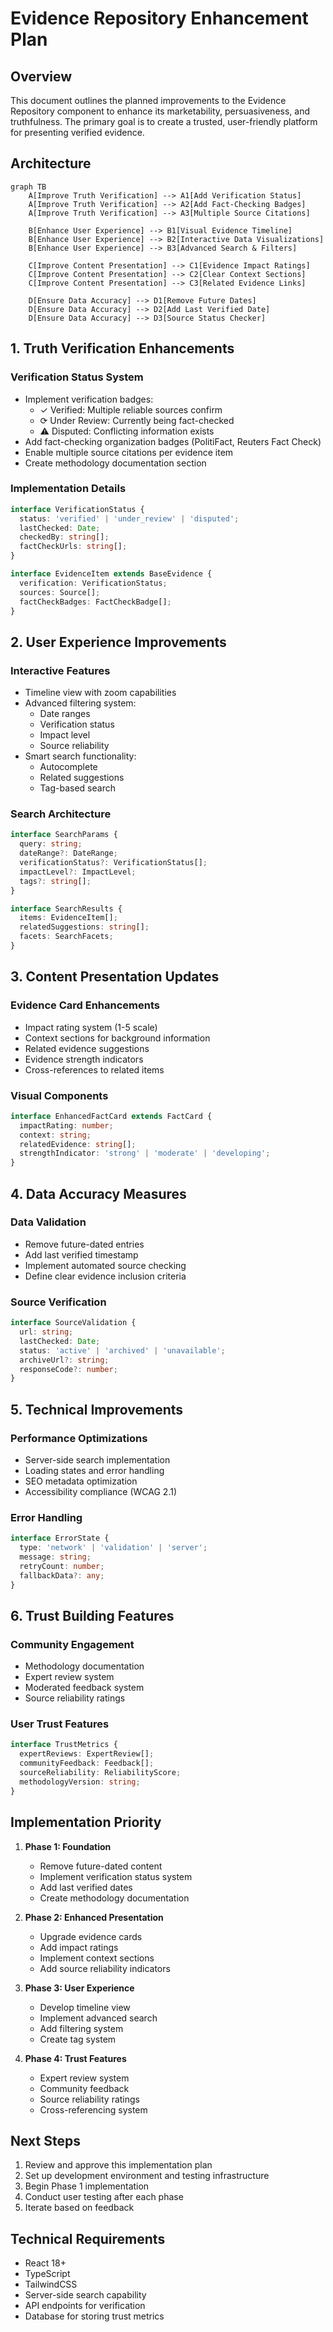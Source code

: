# Evidence Repository Enhancement Plan

## Overview
This document outlines the planned improvements to the Evidence Repository component to enhance its marketability, persuasiveness, and truthfulness. The primary goal is to create a trusted, user-friendly platform for presenting verified evidence.

## Architecture

```mermaid
graph TB
    A[Improve Truth Verification] --> A1[Add Verification Status]
    A[Improve Truth Verification] --> A2[Add Fact-Checking Badges]
    A[Improve Truth Verification] --> A3[Multiple Source Citations]
    
    B[Enhance User Experience] --> B1[Visual Evidence Timeline]
    B[Enhance User Experience] --> B2[Interactive Data Visualizations]
    B[Enhance User Experience] --> B3[Advanced Search & Filters]
    
    C[Improve Content Presentation] --> C1[Evidence Impact Ratings]
    C[Improve Content Presentation] --> C2[Clear Context Sections]
    C[Improve Content Presentation] --> C3[Related Evidence Links]
    
    D[Ensure Data Accuracy] --> D1[Remove Future Dates]
    D[Ensure Data Accuracy] --> D2[Add Last Verified Date]
    D[Ensure Data Accuracy] --> D3[Source Status Checker]
```

## 1. Truth Verification Enhancements

### Verification Status System
- Implement verification badges:
  - ✓ Verified: Multiple reliable sources confirm
  - ⟳ Under Review: Currently being fact-checked
  - ⚠ Disputed: Conflicting information exists
- Add fact-checking organization badges (PolitiFact, Reuters Fact Check)
- Enable multiple source citations per evidence item
- Create methodology documentation section

### Implementation Details
```typescript
interface VerificationStatus {
  status: 'verified' | 'under_review' | 'disputed';
  lastChecked: Date;
  checkedBy: string[];
  factCheckUrls: string[];
}

interface EvidenceItem extends BaseEvidence {
  verification: VerificationStatus;
  sources: Source[];
  factCheckBadges: FactCheckBadge[];
}
```

## 2. User Experience Improvements

### Interactive Features
- Timeline view with zoom capabilities
- Advanced filtering system:
  - Date ranges
  - Verification status
  - Impact level
  - Source reliability
- Smart search functionality:
  - Autocomplete
  - Related suggestions
  - Tag-based search

### Search Architecture
```typescript
interface SearchParams {
  query: string;
  dateRange?: DateRange;
  verificationStatus?: VerificationStatus[];
  impactLevel?: ImpactLevel;
  tags?: string[];
}

interface SearchResults {
  items: EvidenceItem[];
  relatedSuggestions: string[];
  facets: SearchFacets;
}
```

## 3. Content Presentation Updates

### Evidence Card Enhancements
- Impact rating system (1-5 scale)
- Context sections for background information
- Related evidence suggestions
- Evidence strength indicators
- Cross-references to related items

### Visual Components
```typescript
interface EnhancedFactCard extends FactCard {
  impactRating: number;
  context: string;
  relatedEvidence: string[];
  strengthIndicator: 'strong' | 'moderate' | 'developing';
}
```

## 4. Data Accuracy Measures

### Data Validation
- Remove future-dated entries
- Add last verified timestamp
- Implement automated source checking
- Define clear evidence inclusion criteria

### Source Verification
```typescript
interface SourceValidation {
  url: string;
  lastChecked: Date;
  status: 'active' | 'archived' | 'unavailable';
  archiveUrl?: string;
  responseCode?: number;
}
```

## 5. Technical Improvements

### Performance Optimizations
- Server-side search implementation
- Loading states and error handling
- SEO metadata optimization
- Accessibility compliance (WCAG 2.1)

### Error Handling
```typescript
interface ErrorState {
  type: 'network' | 'validation' | 'server';
  message: string;
  retryCount: number;
  fallbackData?: any;
}
```

## 6. Trust Building Features

### Community Engagement
- Methodology documentation
- Expert review system
- Moderated feedback system
- Source reliability ratings

### User Trust Features
```typescript
interface TrustMetrics {
  expertReviews: ExpertReview[];
  communityFeedback: Feedback[];
  sourceReliability: ReliabilityScore;
  methodologyVersion: string;
}
```

## Implementation Priority

1. **Phase 1: Foundation**
   - Remove future-dated content
   - Implement verification status system
   - Add last verified dates
   - Create methodology documentation

2. **Phase 2: Enhanced Presentation**
   - Upgrade evidence cards
   - Add impact ratings
   - Implement context sections
   - Add source reliability indicators

3. **Phase 3: User Experience**
   - Develop timeline view
   - Implement advanced search
   - Add filtering system
   - Create tag system

4. **Phase 4: Trust Features**
   - Expert review system
   - Community feedback
   - Source reliability ratings
   - Cross-referencing system

## Next Steps

1. Review and approve this implementation plan
2. Set up development environment and testing infrastructure
3. Begin Phase 1 implementation
4. Conduct user testing after each phase
5. Iterate based on feedback

## Technical Requirements

- React 18+
- TypeScript
- TailwindCSS
- Server-side search capability
- API endpoints for verification
- Database for storing trust metrics
